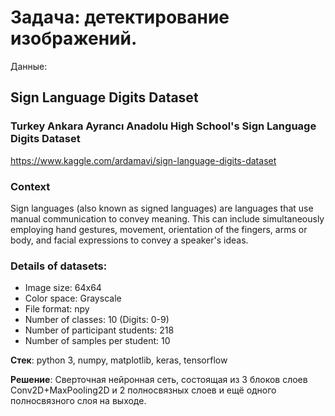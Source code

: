 # Задача: детектирование изображений.

Данные:
## Sign Language Digits Dataset
### Turkey Ankara Ayrancı Anadolu High School's Sign Language Digits Dataset
https://www.kaggle.com/ardamavi/sign-language-digits-dataset

### Context
Sign languages (also known as signed languages) are languages that use manual communication to convey meaning. This can include simultaneously employing hand gestures, movement, orientation of the fingers, arms or body, and facial expressions to convey a speaker's ideas.

### Details of datasets:
* Image size: 64x64
* Color space: Grayscale
* File format: npy
* Number of classes: 10 (Digits: 0-9)
* Number of participant students: 218
* Number of samples per student: 10

**Стек**: python 3, numpy, matplotlib, keras, tensorflow

**Решение**: Сверточная нейронная сеть, состоящая из 3 блоков слоев Conv2D+MaxPooling2D и 2 полносвязных слоев и ещё одного полносвязного слоя на выходе.
